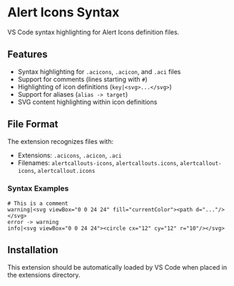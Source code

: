 # Alert Icons Syntax

VS Code syntax highlighting for Alert Icons definition files.

## Features

- Syntax highlighting for `.acicons`, `.acicon`, and `.aci` files
- Support for comments (lines starting with `#`)
- Highlighting of icon definitions (`key|<svg>...</svg>`)
- Support for aliases (`alias -> target`)
- SVG content highlighting within icon definitions

## File Format

The extension recognizes files with:
- Extensions: `.acicons`, `.acicon`, `.aci`
- Filenames: `alertcallouts-icons`, `alertcallouts.icons`, `alertcallout-icons`, `alertcallout.icons`

### Syntax Examples

```
# This is a comment
warning|<svg viewBox="0 0 24 24" fill="currentColor"><path d="..."/></svg>
error -> warning
info|<svg viewBox="0 0 24 24"><circle cx="12" cy="12" r="10"/></svg>
```

## Installation

This extension should be automatically loaded by VS Code when placed in the extensions directory.
